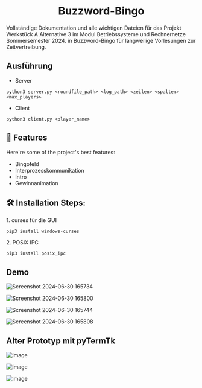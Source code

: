 <h1 align="center" id="title">Buzzword-Bingo</h1>

<p id="description">Vollständige Dokumentation und alle wichtigen Dateien für das Projekt Werkstück A Alternative 3 im Modul Betriebssysteme und Rechnernetze Sommersemester 2024. in Buzzword-Bingo für langweilige Vorlesungen zur Zeitvertreibung.</p>

<h2> Ausführung </h2>

*  Server

```
python3 server.py <roundfile_path> <log_path> <zeilen> <spalten> <max_players>
```
*  Client
  
```
python3 client.py <player_name>
```
  
  
<h2>🧐 Features</h2>

Here're some of the project's best features:

*   Bingofeld
*   Interprozesskommunikation
*   Intro
*   Gewinnanimation

<h2>🛠️ Installation Steps:</h2>

<p>1. curses für die GUI</p>

```
pip3 install windows-curses
```

<p>2. POSIX IPC</p>

```
pip3 install posix_ipc
```

<h2> Demo </h2>

![Screenshot 2024-06-30 165734](https://github.com/a-Bit-Of-Saida/BSRN-Gruppenaufgabe/assets/52414191/34f792da-a593-44b0-b288-716801afbf4b)

![Screenshot 2024-06-30 165800](https://github.com/a-Bit-Of-Saida/BSRN-Gruppenaufgabe/assets/52414191/3e9bcb28-6b99-4904-a988-3ce687aa169c)

![Screenshot 2024-06-30 165744](https://github.com/a-Bit-Of-Saida/BSRN-Gruppenaufgabe/assets/52414191/42f26803-3329-4be3-ae1f-0376a64ac909)

![Screenshot 2024-06-30 165808](https://github.com/a-Bit-Of-Saida/BSRN-Gruppenaufgabe/assets/52414191/a744a977-56a9-4f09-80ee-c577f70cd995)

<h2> Alter Prototyp mit pyTermTk</h2>

![image](https://github.com/a-Bit-Of-Saida/BSRN-Gruppenaufgabe/assets/52414191/f1775899-99af-47b0-8f1a-0d49c5cb3814)

![image](https://github.com/a-Bit-Of-Saida/BSRN-Gruppenaufgabe/assets/52414191/6dbd5468-4906-4560-a416-bd0e2867181f)

![image](https://github.com/a-Bit-Of-Saida/BSRN-Gruppenaufgabe/assets/52414191/f29ec52c-2620-4aff-8c57-5333fcd3d58c)
